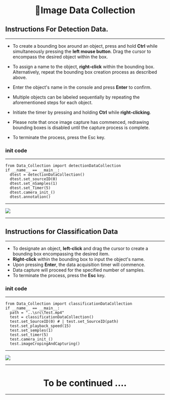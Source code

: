 # <center>🎥Image Data Collection</center>

## Instructions For Detection Data.

***

* To create a bounding box around an object, press and hold **Ctrl** while simultaneously pressing the **left mouse button**. Drag the cursor to encompass the desired object within the box.

* To assign a name to the object, **right-click** within the bounding box. Alternatively, repeat the bounding box creation process as described above.

* Enter the object's name in the console and press **Enter** to confirm.

* Multiple objects can be labeled sequentially by repeating the aforementioned steps for each object.

* Initiate the timer by pressing and holding **Ctrl** while **right-clicking**.

* Please note that once image capture has commenced, redrawing bounding boxes is disabled until the capture process is complete.
* To terminate the process, press the Esc key.

### init code
***
~~~
from Data_Collection import detectionDataCollection
if __name__ == __main__:
  dtest = detectionDataCollection()
  dtest.set_sourceID(0)
  dtest.set_nSamples(1)
  dtest.set_Timer(5)
  dtest.camera_init_()
  dtest.annotation()
~~~
***
![](https://github.com/ShashwatDev-26/imageDataCollection/blob/main/media/Demo_DataDetection.gif)
***

## Instructions for Classification Data
***
*   To designate an object, **left-click** and drag the cursor to create a bounding box encompassing the desired item.
*   **Right-click** within the bounding box to input the object's name.
*   Upon pressing **Enter**, the data acquisition timer will commence.
*   Data capture will proceed for the specified number of samples.
*   To terminate the process, press the **Esc** key.

### init code
***
~~~
from Data_Collection import classificationDataCollection
if __name__ == __main__:
  path = "..\src\Test.mp4"
  test = classificationDataCollection()
  test.set_SourceID(0) # | test.set_SourceID(path)
  test.set_playback_speed(15)
  test.set_semples(1)
  test.set_timer(5)
  test.camera_init_()
  test.imageCropingAndCapturing()
~~~
***
![](https://github.com/ShashwatDev-26/imageDataCollection/blob/main/media/Demo_DataClassificaton.gif)

***
# <center> To be continued ....</center>

***
